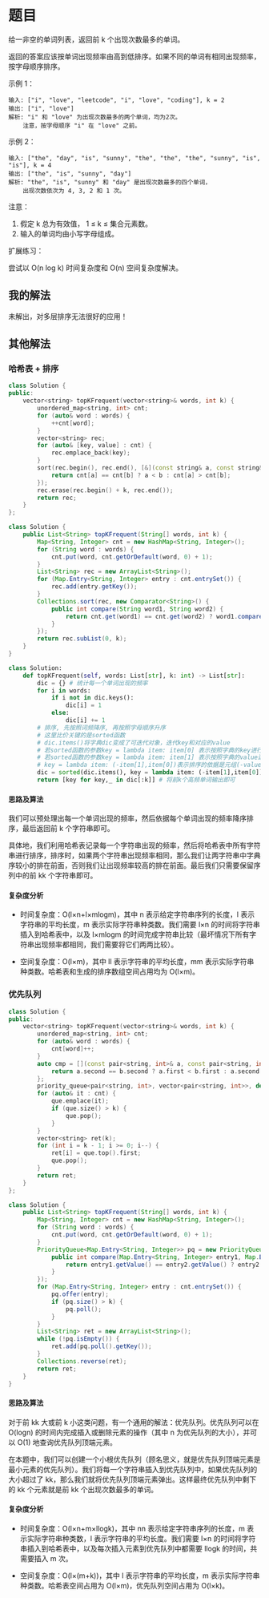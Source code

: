 # 题目

给一非空的单词列表，返回前 k 个出现次数最多的单词。

返回的答案应该按单词出现频率由高到低排序。如果不同的单词有相同出现频率，按字母顺序排序。

示例 1：

```
输入: ["i", "love", "leetcode", "i", "love", "coding"], k = 2
输出: ["i", "love"]
解析: "i" 和 "love" 为出现次数最多的两个单词，均为2次。
    注意，按字母顺序 "i" 在 "love" 之前。
```


示例 2：

```
输入: ["the", "day", "is", "sunny", "the", "the", "the", "sunny", "is", "is"], k = 4
输出: ["the", "is", "sunny", "day"]
解析: "the", "is", "sunny" 和 "day" 是出现次数最多的四个单词，
    出现次数依次为 4, 3, 2 和 1 次。
```


注意：

1. 假定 k 总为有效值， 1 ≤ k ≤ 集合元素数。
2. 输入的单词均由小写字母组成。


扩展练习：

尝试以 O(n log k) 时间复杂度和 O(n) 空间复杂度解决。

## 我的解法

未解出，对多层排序无法很好的应用！

## 其他解法

### 哈希表 + 排序

```c++
class Solution {
public:
    vector<string> topKFrequent(vector<string>& words, int k) {
        unordered_map<string, int> cnt;
        for (auto& word : words) {
            ++cnt[word];
        }
        vector<string> rec;
        for (auto& [key, value] : cnt) {
            rec.emplace_back(key);
        }
        sort(rec.begin(), rec.end(), [&](const string& a, const string& b) -> bool {
            return cnt[a] == cnt[b] ? a < b : cnt[a] > cnt[b];
        });
        rec.erase(rec.begin() + k, rec.end());
        return rec;
    }
};
```

```java
class Solution {
    public List<String> topKFrequent(String[] words, int k) {
        Map<String, Integer> cnt = new HashMap<String, Integer>();
        for (String word : words) {
            cnt.put(word, cnt.getOrDefault(word, 0) + 1);
        }
        List<String> rec = new ArrayList<String>();
        for (Map.Entry<String, Integer> entry : cnt.entrySet()) {
            rec.add(entry.getKey());
        }
        Collections.sort(rec, new Comparator<String>() {
            public int compare(String word1, String word2) {
                return cnt.get(word1) == cnt.get(word2) ? word1.compareTo(word2) : cnt.get(word2) - cnt.get(word1);
            }
        });
        return rec.subList(0, k);
    }
}
```

```python
class Solution:
    def topKFrequent(self, words: List[str], k: int) -> List[str]:
        dic = {} # 统计每一个单词出现的频率
        for i in words:
            if i not in dic.keys():
                dic[i] = 1
            else:
                dic[i] += 1
        # 排序, 先按照词频降序, 再按照字母顺序升序
        # 这里比价关键的是sorted函数
        # dic.items()将字典dic变成了可迭代对象，迭代key和对应的value
        # 若sorted函数的参数key = lambda item: item[0] 表示按照字典的key进行排序
        # 若sorted函数的参数key = lambda item: item[1] 表示按照字典的value进行排序
        # key = lambda item: (-item[1],item[0])表示排序的依据是元组(-value,key),即先按照频数的倒数排序(即保证了频数降序排列)，然后对于相同频数的单词再比价大小（题中说按照字母顺序，就正好对应字母升序）
        dic = sorted(dic.items(), key = lambda item: (-item[1],item[0]))
        return [key for key,_ in dic[:k]] # 将前k个高频单词输出即可
```

#### 思路及算法

我们可以预处理出每一个单词出现的频率，然后依据每个单词出现的频率降序排序，最后返回前 k 个字符串即可。

具体地，我们利用哈希表记录每一个字符串出现的频率，然后将哈希表中所有字符串进行排序，排序时，如果两个字符串出现频率相同，那么我们让两字符串中字典序较小的排在前面，否则我们让出现频率较高的排在前面。最后我们只需要保留序列中的前 kk 个字符串即可。

#### 复杂度分析

- 时间复杂度：O(l×n+l×mlogm)，其中 n 表示给定字符串序列的长度，l 表示字符串的平均长度，m 表示实际字符串种类数。我们需要 l×n 的时间将字符串插入到哈希表中，以及 l×mlogm 的时间完成字符串比较（最坏情况下所有字符串出现频率都相同，我们需要将它们两两比较）。

- 空间复杂度：O(l×m)，其中 ll 表示字符串的平均长度，mm 表示实际字符串种类数。哈希表和生成的排序数组空间占用均为 O(l×m)。


### 优先队列

```c++
class Solution {
public:
    vector<string> topKFrequent(vector<string>& words, int k) {
        unordered_map<string, int> cnt;
        for (auto& word : words) {
            cnt[word]++;
        }
        auto cmp = [](const pair<string, int>& a, const pair<string, int>& b) {
            return a.second == b.second ? a.first < b.first : a.second > b.second;
        };
        priority_queue<pair<string, int>, vector<pair<string, int>>, decltype(cmp)> que(cmp);
        for (auto& it : cnt) {
            que.emplace(it);
            if (que.size() > k) {
                que.pop();
            }
        }
        vector<string> ret(k);
        for (int i = k - 1; i >= 0; i--) {
            ret[i] = que.top().first;
            que.pop();
        }
        return ret;
    }
};
```

```java
class Solution {
    public List<String> topKFrequent(String[] words, int k) {
        Map<String, Integer> cnt = new HashMap<String, Integer>();
        for (String word : words) {
            cnt.put(word, cnt.getOrDefault(word, 0) + 1);
        }
        PriorityQueue<Map.Entry<String, Integer>> pq = new PriorityQueue<Map.Entry<String, Integer>>(new Comparator<Map.Entry<String, Integer>>() {
            public int compare(Map.Entry<String, Integer> entry1, Map.Entry<String, Integer> entry2) {
                return entry1.getValue() == entry2.getValue() ? entry2.getKey().compareTo(entry1.getKey()) : entry1.getValue() - entry2.getValue();
            }
        });
        for (Map.Entry<String, Integer> entry : cnt.entrySet()) {
            pq.offer(entry);
            if (pq.size() > k) {
                pq.poll();
            }
        }
        List<String> ret = new ArrayList<String>();
        while (!pq.isEmpty()) {
            ret.add(pq.poll().getKey());
        }
        Collections.reverse(ret);
        return ret;
    }
}
```



#### 思路及算法

对于前 kk 大或前 k 小这类问题，有一个通用的解法：优先队列。优先队列可以在 O(logn) 的时间内完成插入或删除元素的操作（其中 n 为优先队列的大小），并可以 O(1) 地查询优先队列顶端元素。

在本题中，我们可以创建一个小根优先队列（顾名思义，就是优先队列顶端元素是最小元素的优先队列）。我们将每一个字符串插入到优先队列中，如果优先队列的大小超过了 kk，那么我们就将优先队列顶端元素弹出。这样最终优先队列中剩下的 kk 个元素就是前 kk 个出现次数最多的单词。

#### 复杂度分析

- 时间复杂度：O(l×n+m×llogk)，其中 nn 表示给定字符串序列的长度，m 表示实际字符串种类数，l 表示字符串的平均长度。我们需要 l×n 的时间将字符串插入到哈希表中，以及每次插入元素到优先队列中都需要 llogk 的时间，共需要插入 m 次。

- 空间复杂度：O(l×(m+k))，其中 l 表示字符串的平均长度，m 表示实际字符串种类数。哈希表空间占用为 O(l×m)，优先队列空间占用为 O(l×k)。


